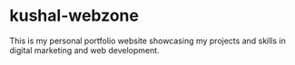 # kushal-webzone
This is my personal portfolio website showcasing my projects and skills in digital marketing and web development.
